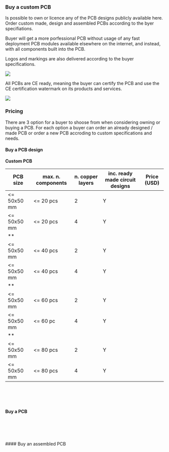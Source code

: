 ### Buy a custom PCB
Is possible to own or licence any of the PCB designs publicly available here. Order custom made, design and assembled PCBs according to the byer specifiations.

Buyer will get a more porfessional PCB without usage of any fast deployment PCB modules available elsewhere on the internet, and instead, with all components built into the PCB.  

Logos and markings are also delivered according to the buyer specifications.

![](https://github.com/aeonSolutions/PCB-Prototyping-Catalogue/blob/main/certified%20logos.png)

All PCBs are CE ready, meaning the buyer can certify the PCB and use the CE certification watermark on its products and services. 

![](https://github.com/aeonSolutions/PCB-Prototyping-Catalogue/blob/main/ownApcb.png)

### Pricing
There are 3 option for a buyer to shoose from when considering owning or buying a PCB. For each option a buyer can order an already designed / made PCB or order a new PCB accroding to custom specifications and needs.

#### Buy a PCB design 

**Custom PCB**

| PCB size     | max. n. components | n. copper layers | inc. ready made circuit designs | Price (USD) |
|--------------|--------------------|------------------|---------------------------------|-------------|
| <= 50x50 mm  | <= 20 pcs          |  2               |             Y                   |             |
| <= 50x50 mm  | <= 20 pcs          |  4               |             Y                   |             |
|       **     |                    |                  |                                 |             |
| <= 50x50 mm  | <= 40 pcs          |  2               |             Y                   |             |
| <= 50x50 mm  | <= 40 pcs          |  4               |             Y                   |             |
|      **      |                    |                  |                                 |             |
| <= 50x50 mm  | <= 60 pcs          |  2               |             Y                   |             |
| <= 50x50 mm  | <= 60 pc           |  4               |             Y                   |             |
|     **       |                    |                  |                                 |             |
| <= 50x50 mm  | <= 80 pcs          |  2               |             Y                   |             |
| <= 50x50 mm  | <= 80 pcs          |  4               |             Y                   |             |



<br />
<br />
<br />

#### Buy a PCB  

|  |  |
|-------------|------|


<br />
<br />
<br />
#### Buy an assembled PCB

|  |  |
|-------------|------|


<br />
<br />
<br />
